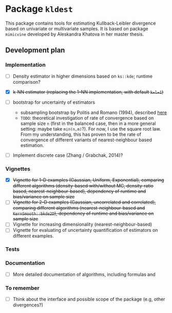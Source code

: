
# Package `kldest`

This package contains tools for estimating Kullback-Leibler divergence based on univariate or multivariate samples. It is based on package `mimicvine` developed by Aleskandra Khatova in her master thesis.

## Development plan

### Implementation

* [ ] Density estimator in higher dimensions based on `ks::kde`; runtime comparison?
* [x] ~~k-NN estimator (replacing the 1-NN implementation, with default `k=l=1`)~~
* [ ] bootstrap for uncertainty of estimators
	* subsampling bootstrap by Politis and Romano (1994), described [here](https://www.stat.umn.edu/geyer/5601/notes/sub.pdf)
	* `TODO`: theoretical investigation of rate of convergence based on sample size `n` (first in the balanced case, then in a more general setting: maybe take `min(n,m)`?). For now, I use the square root law. From my understanding, this has proven to be the rate of convergence of different variants of nearest-neighbour based estimation.
* [ ] Implement discrete case (Zhang / Grabchak, 2014)? 


### Vignettes

* [x] ~~Vignette for 1-D examples (Gaussian, Uniform, Exponential), comparing different algorithms (density-based with/without MC, density-ratio based, nearest-neighbour-based), dependency of runtime and bias/variance on sample size~~
* [ ] ~~Vignette for 2-D examples (Gaussian, uncorrelated and correlated), comparing different algorithms (nearest-neighbour-based and `KernSmooth::bkde2D`), dependency of runtime and bias/variance on sample size~~
* [ ] Vignette for increasing dimensionality (nearest-neighbour-based)
* [ ] Vignette for evaluating of uncertainty quantification of estimators on different examples.

### Tests



### Documentation

* [ ] More detailed documentation of algorithms, including formulas and 


### To remember

* [ ] Think about the interface and possible scope of the package (e.g, other divergences?)
